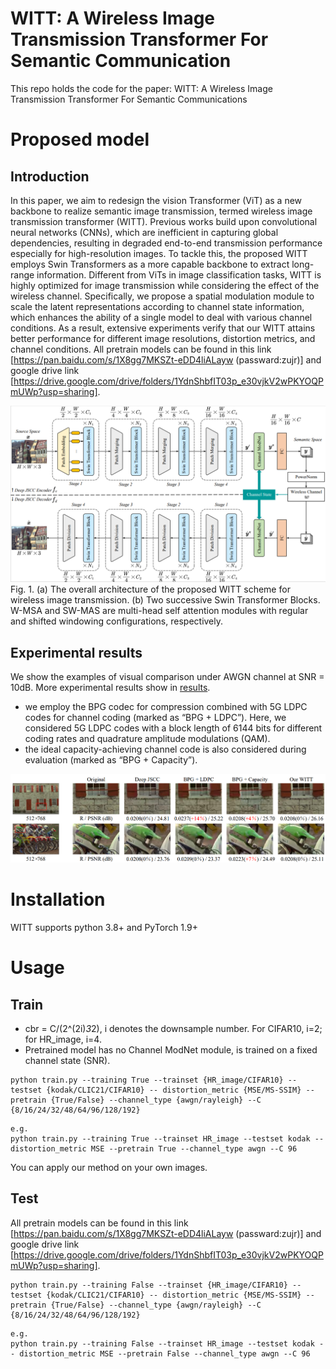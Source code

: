 # WITT: A Wireless Image Transmission Transformer For Semantic Communication

This repo holds the code for the paper:
WITT: A Wireless Image Transmission Transformer For Semantic Communications

# Proposed model

## Introduction
In this paper, we aim to redesign the vision Transformer (ViT) as a new backbone to realize semantic image transmission, termed wireless image transmission transformer (WITT). Previous works build upon convolutional neural networks (CNNs), which are inefficient in capturing global dependencies, resulting in degraded end-to-end transmission performance especially for high-resolution images. To tackle this, the proposed WITT employs Swin Transformers as a more capable backbone to extract long-range information. Different from ViTs in image classification tasks, WITT is highly optimized for image transmission while considering the effect of the wireless channel. Specifically, we propose a spatial modulation module to scale the latent representations according to channel state information, which enhances the ability of a single model to deal with various channel conditions. As a result, extensive experiments verify that our WITT attains better performance for different image resolutions, distortion metrics, and channel conditions. All pretrain models can be found in this link [https://pan.baidu.com/s/1X8gg7MKSZt-eDD4liALayw (passward:zujr)] and google drive link [https://drive.google.com/drive/folders/1YdnShbfIT03p_e30vjkV2wPKYOQPmUWp?usp=sharing].

![ ](overview.png)
Fig. 1. (a) The overall architecture of the proposed WITT scheme for wireless image transmission. (b) Two successive Swin Transformer Blocks. W-MSA and SW-MAS are multi-head self attention modules with regular and shifted windowing configurations, respectively.

## Experimental results
We show the examples of visual comparison under AWGN channel at SNR = 10dB. More experimental results show in [results](./results).

* we employ the BPG codec for compression combined with 5G LDPC codes for channel coding (marked as “BPG + LDPC”). Here, we considered 5G LDPC codes with a block length of 6144 bits for different coding rates and quadrature amplitude modulations (QAM). 
* the ideal capacity-achieving channel code is also considered during evaluation (marked as “BPG + Capacity”).

![ ](./results/visual_comparison_result.png)

# Installation
WITT supports python 3.8+ and PyTorch 1.9+

# Usage

## Train

* cbr = C/(2^(2i)*3*2), i denotes the downsample number. For CIFAR10, i=2; for HR_image, i=4.
* Pretrained model has no Channel ModNet module, is trained on a fixed channel state (SNR).

```
python train.py --training True --trainset {HR_image/CIFAR10} --testset {kodak/CLIC21/CIFAR10} -- distortion_metric {MSE/MS-SSIM} --pretrain {True/False} --channel_type {awgn/rayleigh} --C {8/16/24/32/48/64/96/128/192}
```
```
e.g.
python train.py --training True --trainset HR_image --testset kodak -- distortion_metric MSE --pretrain True --channel_type awgn --C 96
```
You can apply our method on your own images.

## Test
All pretrain models can be found in this link [https://pan.baidu.com/s/1X8gg7MKSZt-eDD4liALayw (passward:zujr)] and google drive link [https://drive.google.com/drive/folders/1YdnShbfIT03p_e30vjkV2wPKYOQPmUWp?usp=sharing].

```
python train.py --training False --trainset {HR_image/CIFAR10} --testset {kodak/CLIC21/CIFAR10} -- distortion_metric {MSE/MS-SSIM} --pretrain {True/False} --channel_type {awgn/rayleigh} --C {8/16/24/32/48/64/96/128/192}
```
```
e.g.
python train.py --training False --trainset HR_image --testset kodak -- distortion_metric MSE --pretrain False --channel_type awgn --C 96
```



